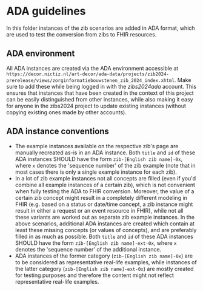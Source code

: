 # ADA guidelines

In this folder instances of the zib scenarios are added in ADA format, which are used to test the conversion from zibs to FHIR resources.

## ADA environment
All ADA instances are created via the ADA environment accessible at `https://decor.nictiz.nl/art-decor/ada-data/projects/zib2024-prerelease/views/zorginformatiebouwstenen_zib_2024_index.xhtml`. Make sure to add these while being logged in with the _zibs2024ada_ account. This ensures that instances that have been created in the context of this project can be easily distinguished from other instances, while also making it easy for anyone in the zibs2024 project to update existing instances (without copying existing ones made by other accounts).

## ADA instance conventions
* The example instances available on the respective zib's page are manually recreated as-is in an ADA instance. Both `title` and `id` of these ADA instances SHOULD have the form `zib-[English zib name]-0x`, where `x` denotes the 'sequence number' of the zib example (note that in most cases there is only a single example instance for each zib).
* In a lot of zib example instances not all concepts are filled (even if you'd combine all example instances of a certain zib), which is not convenient when fully testing the ADA to FHIR conversion. Moreover, the value of a certain zib concept might result in a completely different modeling in FHIR (e.g. based on a status or date/time concept, a zib instance might result in either a request or an event resource in FHIR), while not all these variants are worked out as separate zib example instances. In the above scenarios, additional ADA instances are created which contain at least these missing concepts (or values of concepts), and are preferably filled in as much as possible. Both `title` and `id` of these ADA instances SHOULD have the form `zib-[English zib name]-ext-0x`, where `x` denotes the 'sequence number' of the additional instance.
* ADA instances of the former category (`zib-[English zib name]-0x`) are to be considered as representative real-life examples, while instances of the latter category (`zib-[English zib name]-ext-0x`) are mostly created for testing purposes and therefore the content might not reflect representative real-life examples.